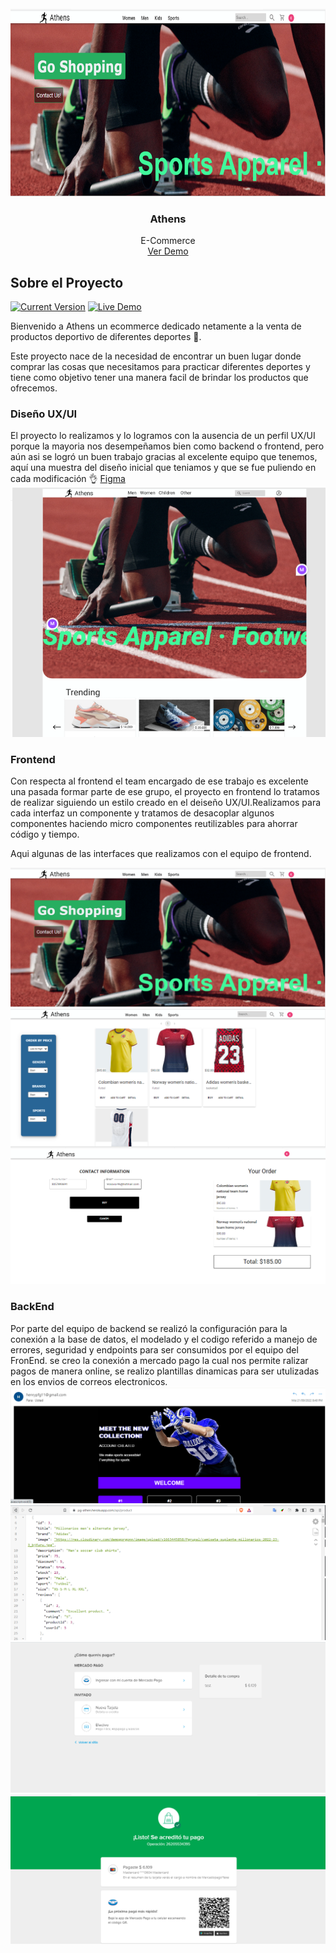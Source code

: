 <div id="top"></div>

<!-- PROJECT LOGO -->
<br />
<div align="center">
  <a href="https://github.com/khuaza9612/backen_henry/tree/product">
    <img src="./portada.png" alt="Logo" width="550" height="300">
  </a>
  
  <h3 align="center">Athens</h3>

  <p align="center">
    E-Commerce
    <br />
    <a href="https://athens-theta.vercel.app/">Ver Demo</a>
  </p>
</div>

<!-- ABOUT THE PROJECT -->
## Sobre el Proyecto
[![Current Version](https://img.shields.io/badge/version-1.0-green.svg)](https://athens-theta.vercel.app/) 
[![Live Demo](https://img.shields.io/badge/demo-online-green.svg)]()

Bienvenido a Athens un ecommerce dedicado netamente a la venta de productos deportivo de diferentes deportes 🤗.

Este proyecto nace de la necesidad de encontrar un buen lugar donde comprar las cosas que necesitamos para practicar diferentes deportes y tiene como objetivo tener una manera facil de brindar los productos que ofrecemos.

### Diseño UX/UI

El proyecto lo realizamos y lo logramos con la ausencia de un perfil UX/UI porque la mayoria nos desempeñamos bien como backend o frontend, pero aún asi se logró un buen trabajo gracias al excelente equipo que tenemos, aquí una muestra del diseño inicial que teniamos y que se fue puliendo en cada modificación 👌 [Figma](https://www.figma.com/file/yakoREjsnKFagDZSgrSKeV/Manuel-Benitez's-team-library?node-id=412%3A43)
![](/figma.png)

### Frontend

Con respecta al frontend el team encargado de ese trabajo es excelente una pasada formar parte de ese grupo, el proyecto en frontend lo tratamos de realizar siguiendo un estilo creado en el deiseño UX/UI.Realizamos para cada interfaz un componente y tratamos de desacoplar algunos componentes haciendo micro componentes reutilizables para ahorrar código y tiempo. 

Aqui algunas de las interfaces que realizamos con el equipo de frontend.

![Image](./portada.png) <br/>
![Image](./productos.png) <br/>
![Image](./buy.png) <br/>

### BackEnd

Por parte del equipo de backend se realizó la configuración para la conexión a la base de datos, el modelado y el codigo referido a manejo de errores, seguridad y endpoints para ser consumidos por el equipo del FronEnd. se creo la conexión  a mercado pago la cual nos permite ralizar pagos de manera online, se realizo plantillas dinamicas para ser utulizadas en los envios de correos electronicos.
![Image](./ba.png) <br/>
![Image](./back3.png) <br/>
![Image](./back1.png) <br/>
![Image](./back2.png) <br/>

